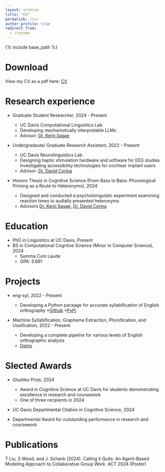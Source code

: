 ```yaml
---
layout: archive
title: "CV"
permalink: /cv/
author_profile: true
redirect_from:
  - /resume
---
```


{% include base_path %}

Download
======
View my CV as a pdf here: [CV](https://timo-liu.github.io/files/Timo-Liu-2024.pdf)

Research experience
======
* Graduate Student Researcher, 2024 - Present
  * UC Davis Computational Linguistics Lab
  * Developing mechanistically interpretable LLMs
  * Advisor: [Dr. Kenji Sagae](https://compling.ucdavis.edu/sagae/)

* Undergradaute/ Graduate Research Assistant, 2022 - Present
  * UC Davis Neurolinguistics Lab
  * Designing haptic stimulation hardware and software for EEG studies investigating accessibility technologies for cochlear implant users
  * Advisor: [Dr. David Corina](https://mindbrain.ucdavis.edu/people/david-corina)

* Honors Thesis in Cognitive Science (From Bass to Bass: Phonological Priming as a Route to Heteronyms), 2024
  * Designed and conducted a psycholoinguistic experiment examining reaction times to audially presented heteronyms
  * Advisors [Dr. Kenji Sagae](https://compling.ucdavis.edu/sagae/), [Dr. David Corina](https://mindbrain.ucdavis.edu/people/david-corina)

Education
======
* PhD in Linguistics at UC Davis, Present
* BS in Computational Cogntive Science (Minor in Computer Science), 2024
  * Summa Cum Laude
  * GPA: 3.891

Projects
======
* eng-syl, 2022 - Present
  * Developing a Python package for accurate syllabification of English orthography
  *[Github](https://github.com/timo-liu/eng-syl)
  *[PyPi](https://pypi.org/project/eng-syl)

* Machine Syllabification, Grapheme Extraction, Phonification, and Ussification, 2022 - Present
  * Developing a complete pipeline for various levels of English orthographic analysis
  * [Demo](https://ellipse-liu-nlp-demo-app-96m3lg.streamlit.app/)

Slected Awards
=======
* Glushko Prize, 2024
  * Award in Cognitive Science at UC Davis for students demonstrating excellence in research and coursework
  * One of three recipients in 2024

*  UC Davis Departmental Citation in Cognitive Science, 2024
  * Departmental Award for outstanding performance in research and coursework

Publications
========
T Liu, S Wood, and J. Schank (2024). Calling it Quits: An Agent-Based  Modeling Approach to Collaborative Group Work. ACT 2024 (Poster)